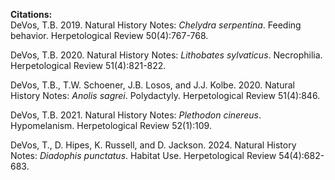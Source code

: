 __Citations:__  
DeVos, T.B. 2019. Natural History Notes: _Chelydra serpentina_. Feeding behavior. Herpetological Review 50(4):767-768.  
  
DeVos, T.B. 2020. Natural History Notes: _Lithobates sylvaticus_. Necrophilia. Herpetological Review 51(4):821-822.  
  
DeVos, T.B., T.W. Schoener, J.B. Losos, and J.J. Kolbe. 2020. Natural History Notes: _Anolis sagrei_. Polydactyly. Herpetological Review 51(4):846.  
  
DeVos, T.B. 2021. Natural History Notes: _Plethodon cinereus_. Hypomelanism. Herpetological Review 52(1):109.

DeVos, T., D. Hipes, K. Russell, and D. Jackson. 2024. Natural History Notes: _Diadophis punctatus_. Habitat Use. Herpetological Review 54(4):682-683.
